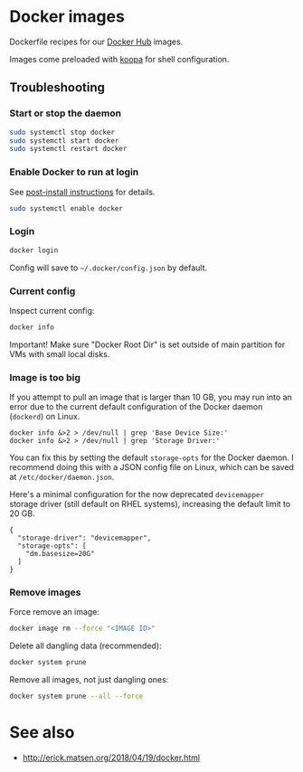 # Docker images

Dockerfile recipes for our [Docker Hub](https://hub.docker.com/repositories?namespace=acidgenomics) images.

Images come preloaded with [koopa](https://koopa.acidgenomics.com/) for shell configuration.

## Troubleshooting

### Start or stop the daemon

```sh
sudo systemctl stop docker
sudo systemctl start docker
sudo systemctl restart docker
```

### Enable Docker to run at login

See [post-install instructions](https://docs.docker.com/install/linux/linux-postinstall/) for details.

```sh
sudo systemctl enable docker
```

### Login

```sh
docker login
```

Config will save to `~/.docker/config.json` by default.

### Current config

Inspect current config:

```sh
docker info
```

Important! Make sure "Docker Root Dir" is set outside of main partition for VMs with small local disks.

### Image is too big

If you attempt to pull an image that is larger than 10 GB, you may run into an error due to the current default configuration of the Docker daemon (`dockerd`) on Linux.

```
docker info &>2 > /dev/null | grep 'Base Device Size:'
docker info &>2 > /dev/null | grep 'Storage Driver:'
```

You can fix this by setting the default `storage-opts` for the Docker daemon. I recommend doing this with a JSON config file on Linux, which can be saved at `/etc/docker/daemon.json`.

Here's a minimal configuration for the now deprecated `devicemapper` storage driver (still default on RHEL systems), increasing the default limit to 20 GB.

```
{
  "storage-driver": "devicemapper",
  "storage-opts": [
    "dm.basesize=20G"
  ]
}
```

### Remove images

Force remove an image:

```sh
docker image rm --force "<IMAGE ID>"
```

Delete all dangling data (recommended):

```sh
docker system prune
```

Remove all images, not just dangling ones:

```sh
docker system prune --all --force
```

# See also

- http://erick.matsen.org/2018/04/19/docker.html
